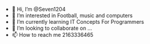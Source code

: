- 👋 Hi, I’m @Seven1204
- 👀 I’m interested in Football, music and  computers
- 🌱 I’m currently learning IT Concepts For Programmers
- 💞️ I’m looking to collaborate on ...
- 📫 How to reach me 2163336465

<!---
Seven1204/Seven1204 is a ✨ special ✨ repository because its `README.md` (this file) appears on your GitHub profile.
You can click the Preview link to take a look at your changes.
--->
